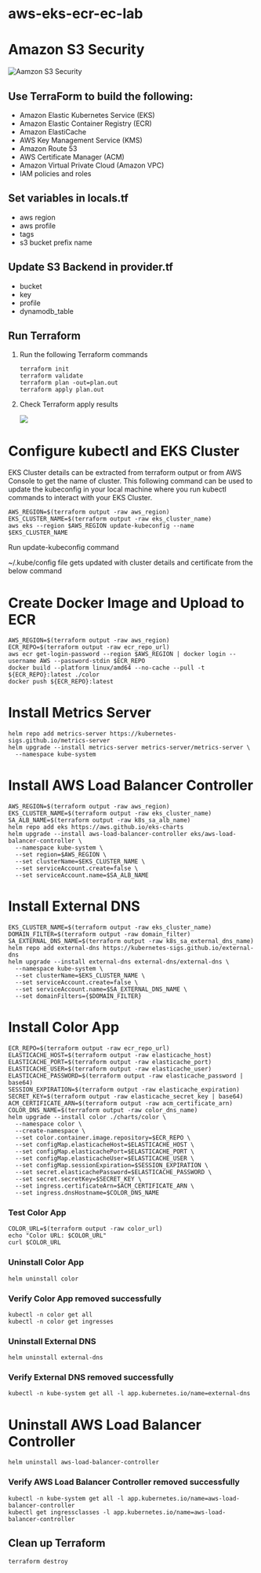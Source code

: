 # aws-eks-ecr-ec-lab

# Amazon S3 Security
![Aamzon S3 Security](./images/aws-s3-security.png)
## Use TerraForm to build the following:
* Amazon Elastic Kubernetes Service (EKS)
* Amazon Elastic Container Registry (ECR)
* Amazon ElastiCache
* AWS Key Management Service (KMS)
* Amazon Route 53
* AWS Certificate Manager (ACM)
* Amazon Virtual Private Cloud (Amazon VPC)
* IAM policies and roles
## Set variables in locals.tf
* aws region
* aws profile
* tags
* s3 bucket prefix name
## Update S3 Backend in provider.tf
* bucket
* key
* profile
* dynamodb_table
## Run Terraform
1. Run the following Terraform commands
    ```
    terraform init
    terraform validate
    terraform plan -out=plan.out
    terraform apply plan.out
    ```
2. Check Terraform apply results
    
    ![](./images/terraform-apply.png)

# Configure kubectl and EKS Cluster
EKS Cluster details can be extracted from terraform output or from AWS Console to get the name of cluster. This following command can be used to update the kubeconfig in your local machine where you run kubectl commands to interact with your EKS Cluster.
```
AWS_REGION=$(terraform output -raw aws_region)
EKS_CLUSTER_NAME=$(terraform output -raw eks_cluster_name)
aws eks --region $AWS_REGION update-kubeconfig --name $EKS_CLUSTER_NAME
```

Run update-kubeconfig command

~/.kube/config file gets updated with cluster details and certificate from the below command

# Create Docker Image and Upload to ECR
```
AWS_REGION=$(terraform output -raw aws_region)
ECR_REPO=$(terraform output -raw ecr_repo_url)
aws ecr get-login-password --region $AWS_REGION | docker login --username AWS --password-stdin $ECR_REPO
docker build --platform linux/amd64 --no-cache --pull -t ${ECR_REPO}:latest ./color
docker push ${ECR_REPO}:latest
```

# Install Metrics Server
```
helm repo add metrics-server https://kubernetes-sigs.github.io/metrics-server
helm upgrade --install metrics-server metrics-server/metrics-server \
  --namespace kube-system
```

# Install AWS Load Balancer Controller
```
AWS_REGION=$(terraform output -raw aws_region)
EKS_CLUSTER_NAME=$(terraform output -raw eks_cluster_name)
SA_ALB_NAME=$(terraform output -raw k8s_sa_alb_name)
helm repo add eks https://aws.github.io/eks-charts
helm upgrade --install aws-load-balancer-controller eks/aws-load-balancer-controller \
  --namespace kube-system \
  --set region=$AWS_REGION \
  --set clusterName=$EKS_CLUSTER_NAME \
  --set serviceAccount.create=false \
  --set serviceAccount.name=$SA_ALB_NAME
```

# Install External DNS 
```
EKS_CLUSTER_NAME=$(terraform output -raw eks_cluster_name)
DOMAIN_FILTER=$(terraform output -raw domain_filter)
SA_EXTERNAL_DNS_NAME=$(terraform output -raw k8s_sa_external_dns_name)
helm repo add external-dns https://kubernetes-sigs.github.io/external-dns
helm upgrade --install external-dns external-dns/external-dns \
  --namespace kube-system \
  --set clusterName=$EKS_CLUSTER_NAME \
  --set serviceAccount.create=false \
  --set serviceAccount.name=$SA_EXTERNAL_DNS_NAME \
  --set domainFilters={$DOMAIN_FILTER}
```

# Install Color App
```
ECR_REPO=$(terraform output -raw ecr_repo_url)
ELASTICACHE_HOST=$(terraform output -raw elasticache_host)
ELASTICACHE_PORT=$(terraform output -raw elasticache_port)
ELASTICACHE_USER=$(terraform output -raw elasticache_user)
ELASTICACHE_PASSWORD=$(terraform output -raw elasticache_password | base64)
SESSION_EXPIRATION=$(terraform output -raw elasticache_expiration)
SECRET_KEY=$(terraform output -raw elasticache_secret_key | base64)
ACM_CERTIFICATE_ARN=$(terraform output -raw acm_certificate_arn)
COLOR_DNS_NAME=$(terraform output -raw color_dns_name)
helm upgrade --install color ./charts/color \
  --namespace color \
  --create-namespace \
  --set color.container.image.repository=$ECR_REPO \
  --set configMap.elasticacheHost=$ELASTICACHE_HOST \
  --set configMap.elasticachePort=$ELASTICACHE_PORT \
  --set configMap.elasticacheUser=$ELASTICACHE_USER \
  --set configMap.sessionExpiration=$SESSION_EXPIRATION \
  --set secret.elasticachePassword=$ELASTICACHE_PASSWORD \
  --set secret.secretKey=$SECRET_KEY \
  --set ingress.certificateArn=$ACM_CERTIFICATE_ARN \
  --set ingress.dnsHostname=$COLOR_DNS_NAME
```

### Test Color App
```
COLOR_URL=$(terraform output -raw color_url)
echo "Color URL: $COLOR_URL"
curl $COLOR_URL
```

### Uninstall Color App
```
helm uninstall color
```

### Verify Color App removed successfully
```
kubectl -n color get all
kubectl -n color get ingresses
```

### Uninstall External DNS
```
helm uninstall external-dns
```

### Verify External DNS removed successfully
```
kubectl -n kube-system get all -l app.kubernetes.io/name=external-dns
```

# Uninstall AWS Load Balancer Controller
```
helm uninstall aws-load-balancer-controller
```

### Verify AWS Load Balancer Controller removed successfully
```
kubectl -n kube-system get all -l app.kubernetes.io/name=aws-load-balancer-controller
kubectl get ingressclasses -l app.kubernetes.io/name=aws-load-balancer-controller
```

## Clean up Terraform
```
terraform destroy
```
